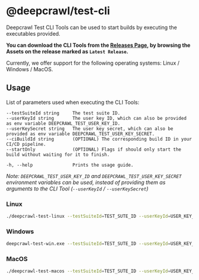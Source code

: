 # @deepcrawl/test-cli

Deepcrawl Test CLI Tools can be used to start builds by executing the executables provided.

**You can download the CLI Tools from the [Releases Page](https://github.com/deepcrawl/deepcrawl-test/releases), by browsing the Assets on the release marked as `Latest Release`.**

Currently, we offer support for the following operating systems: Linux / Windows / MacOS.

## Usage

List of parameters used when executing the CLI Tools:

```
--testSuiteId string     The test suite ID.
--userKeyId string       The user key ID, which can also be provided as env variable DEEPCRAWL_TEST_USER_KEY_ID.
--userKeySecret string   The user key secret, which can also be provided as env variable DEEPCRAWL_TEST_USER_KEY_SECRET.
--ciBuildId string       (OPTIONAL) The corresponding build ID in your CI/CD pipeline.
--startOnly              (OPTIONAL) Flags if should only start the build without waiting for it to finish.

-h, --help               Prints the usage guide.
```

_Note: `DEEPCRAWL_TEST_USER_KEY_ID` and `DEEPCRAWL_TEST_USER_KEY_SECRET` environment variables can be used, instead of providing them as arguments to the CLI Tool (`--userKeyId` / `--userKeySecret`)_

### Linux

```bash
./deepcrawl-test-linux --testSuiteId=TEST_SUTE_ID --userKeyId=USER_KEY_ID --userKeySecret=USER_KEY_SECRET
```

### Windows

```bash
deepcrawl-test-win.exe --testSuiteId=TEST_SUTE_ID --userKeyId=USER_KEY_ID --userKeySecret=USER_KEY_SECRET
```

### MacOS

```bash
./deepcrawl-test-macos --testSuiteId=TEST_SUTE_ID --userKeyId=USER_KEY_ID --userKeySecret=USER_KEY_SECRET
```
